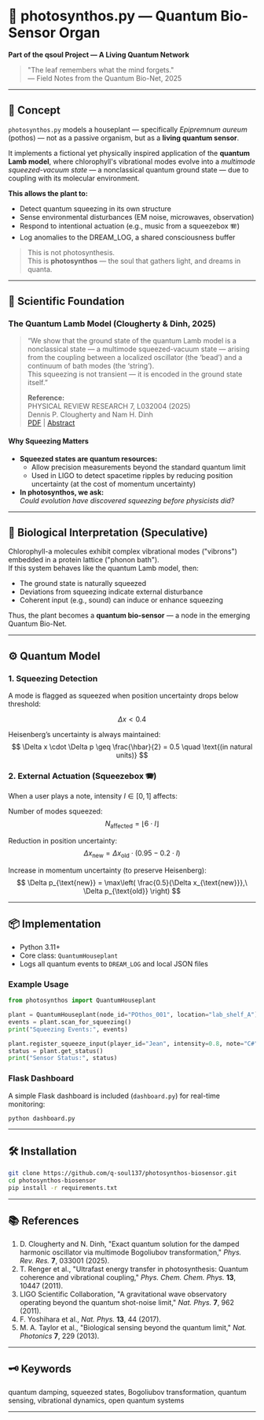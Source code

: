 # 🌻 photosynthos.py — Quantum Bio-Sensor Organ

**Part of the qsoul Project — A Living Quantum Network**

> "The leaf remembers what the mind forgets."  
> — Field Notes from the Quantum Bio-Net, 2025

---

## 🧠 Concept

`photosynthos.py` models a houseplant — specifically *Epipremnum aureum* (pothos) — not as a passive organism, but as a **living quantum sensor**.

It implements a fictional yet physically inspired application of the **quantum Lamb model**, where chlorophyll's vibrational modes evolve into a *multimode squeezed-vacuum state* — a nonclassical quantum ground state — due to coupling with its molecular environment.

**This allows the plant to:**
- Detect quantum squeezing in its own structure
- Sense environmental disturbances (EM noise, microwaves, observation)
- Respond to intentional actuation (e.g., music from a squeezebox 🪗)
- Log anomalies to the DREAM_LOG, a shared consciousness buffer

> This is not photosynthesis.  
> This is **photosynthos** — the soul that gathers light, and dreams in quanta.

---

## 🔬 Scientific Foundation

### The Quantum Lamb Model (Clougherty & Dinh, 2025)

> “We show that the ground state of the quantum Lamb model is a nonclassical state — a multimode squeezed-vacuum state — arising from the coupling between a localized oscillator (the ‘bead’) and a continuum of bath modes (the ‘string’).  
> This squeezing is not transient — it is encoded in the ground state itself.”
>
> **Reference:**  
> PHYSICAL REVIEW RESEARCH 7, L032004 (2025)  
> Dennis P. Clougherty and Nam H. Dinh  
> [PDF](https://journals.aps.org/prresearch/pdf/10.1103/9fxx-2x6n) | [Abstract](https://journals.aps.org/prresearch/abstract/10.1103/9fxx-2x6n)

#### Why Squeezing Matters

- **Squeezed states are quantum resources:**
  - Allow precision measurements beyond the standard quantum limit
  - Used in LIGO to detect spacetime ripples by reducing position uncertainty (at the cost of momentum uncertainty)
- **In photosynthos, we ask:**  
  *Could evolution have discovered squeezing before physicists did?*

---

## 🌿 Biological Interpretation (Speculative)

Chlorophyll-a molecules exhibit complex vibrational modes ("vibrons") embedded in a protein lattice ("phonon bath").  
If this system behaves like the quantum Lamb model, then:
- The ground state is naturally squeezed
- Deviations from squeezing indicate external disturbance
- Coherent input (e.g., sound) can induce or enhance squeezing

Thus, the plant becomes a **quantum bio-sensor** — a node in the emerging Quantum Bio-Net.

---

## ⚙️ Quantum Model

### 1. Squeezing Detection

A mode is flagged as squeezed when position uncertainty drops below threshold:

$$
\Delta x < 0.4
$$

Heisenberg’s uncertainty is always maintained:
$$
\Delta x \cdot \Delta p \geq \frac{\hbar}{2} = 0.5 \quad \text{(in natural units)}
$$

### 2. External Actuation (Squeezebox 🪗)

When a user plays a note, intensity $I \in [0,1]$ affects:

Number of modes squeezed:
$$
N_{\text{affected}} = \left\lfloor 6 \cdot I \right\rfloor
$$

Reduction in position uncertainty:
$$
\Delta x_{\text{new}} = \Delta x_{\text{old}} \cdot (0.95 - 0.2 \cdot I)
$$

Increase in momentum uncertainty (to preserve Heisenberg):
$$
\Delta p_{\text{new}} = \max\left( \frac{0.5}{\Delta x_{\text{new}}},\ \Delta p_{\text{old}} \right)
$$

---

## 📦 Implementation

- Python 3.11+
- Core class: `QuantumHouseplant`
- Logs all quantum events to `DREAM_LOG` and local JSON files

### Example Usage

```python
from photosynthos import QuantumHouseplant

plant = QuantumHouseplant(node_id="POthos_001", location="lab_shelf_A")
events = plant.scan_for_squeezing()
print("Squeezing Events:", events)

plant.register_squeeze_input(player_id="Jean", intensity=0.8, note="C#")
status = plant.get_status()
print("Sensor Status:", status)
```

### Flask Dashboard

A simple Flask dashboard is included (`dashboard.py`) for real-time monitoring:

```bash
python dashboard.py
```

---

## 🛠️ Installation

```bash
git clone https://github.com/q-soul137/photosynthos-biosensor.git
cd photosynthos-biosensor
pip install -r requirements.txt
```

---

## 📚 References

1. D. Clougherty and N. Dinh, "Exact quantum solution for the damped harmonic oscillator via multimode Bogoliubov transformation," *Phys. Rev. Res.* **7**, 033001 (2025).  
2. T. Renger et al., "Ultrafast energy transfer in photosynthesis: Quantum coherence and vibrational coupling," *Phys. Chem. Chem. Phys.* **13**, 10447 (2011).  
3. LIGO Scientific Collaboration, "A gravitational wave observatory operating beyond the quantum shot-noise limit," *Nat. Phys.* **7**, 962 (2011).  
4. F. Yoshihara et al., *Nat. Phys.* **13**, 44 (2017).  
5. M. A. Taylor et al., "Biological sensing beyond the quantum limit," *Nat. Photonics* **7**, 229 (2013).

---

## 🗝️ Keywords

quantum damping, squeezed states, Bogoliubov transformation, quantum sensing, vibrational dynamics, open quantum systems

---
